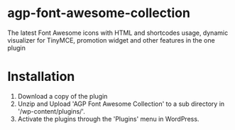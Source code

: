 # agp-font-awesome-collection

The latest Font Awesome icons with HTML and shortcodes usage, dynamic visualizer for TinyMCE, promotion widget and other features in the one plugin

# Installation

1. Download a copy of the plugin
2. Unzip and Upload 'AGP Font Awesome Collection' to a sub directory in '/wp-content/plugins/'.
3. Activate the plugins through the 'Plugins' menu in WordPress.
